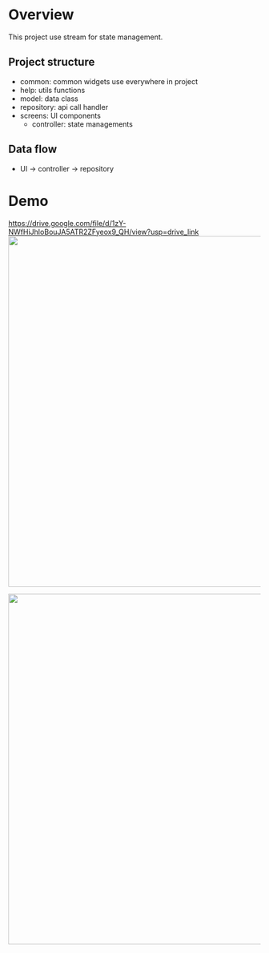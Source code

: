 # Overview

This project use stream for state management.

## Project structure

- common: common widgets use everywhere in project
- help: utils functions
- model: data class
- repository: api call handler
- screens: UI components
  - controller: state managements

## Data flow

- UI -> controller -> repository

# Demo

https://drive.google.com/file/d/1zY-NWfHiJhIoBouJA5ATR2ZFyeox9_QH/view?usp=drive_link
<img src="https://drive.google.com/file/d/1TpHG2wPyHayFkRL2yhLqiiRK1h1OgjdM/view" height="700" />

<img src="https://drive.google.com/file/d/19aGbSqlMrwWVHERWvTIRi7MQMPcZOJ23/view" height="700" />
